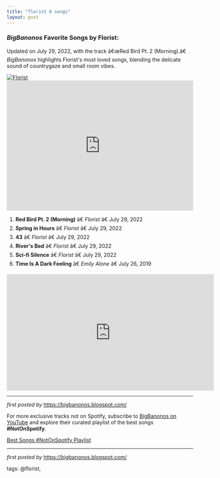 ```yaml
---
title: "florist 6 songs"
layout: post
---
```

<h3><em>BigBanonos</em> Favorite Songs by Florist:</h3> <p>Updated on July 29, 2022, with the track â€œRed Bird Pt. 2 (Morning).â€ <em>BigBanonos</em> highlights Florist's most loved songs, blending the delicate sound of countrygaze and small room vibes.</p> <!--Image-->
<div class="separator"> <a href="https://media.npr.org/assets/img/2022/07/19/florist-by-carl-solether-2_wide-1138015362b1af7b62047a931c547f549e1faaed.jpg?s=1100&c=85&f=jpeg" > <img alt="Florist" src="https://media.npr.org/assets/img/2022/07/19/florist-by-carl-solether-2_wide-1138015362b1af7b62047a931c547f549e1faaed.jpg?s=1100&c=85&f=jpeg" /> </a>
</div> <!--Spotify Playlist Embed-->
<iframe allow="autoplay; clipboard-write; encrypted-media; fullscreen; picture-in-picture" allowfullscreen="" frameborder="0" height="352" loading="lazy" src="https://open.spotify.com/embed/playlist/7knO93uBfyV9G18wKJwbn9?utm_source=generator" width="100%"></iframe> <!--Song Listings-->
<ol> <li><strong>Red Bird Pt. 2 (Morning)</strong> â€ <em>Florist</em> â€ July 29, 2022</li> <li><strong>Spring in Hours</strong> â€ <em>Florist</em> â€ July 29, 2022</li> <li><strong>43</strong> â€ <em>Florist</em> â€ July 29, 2022</li> <li><strong>River's Bed</strong> â€ <em>Florist</em> â€ July 29, 2022</li> <li><strong>Sci-fi Silence</strong> â€ <em>Florist</em> â€ July 29, 2022</li> <li><strong>Time Is A Dark Feeling</strong> â€ <em>Emily Alone</em> â€ July 26, 2019</li></ol>
<iframe allow="accelerometer; autoplay; encrypted-media; gyroscope; picture-in-picture" allowfullscreen="" frameborder="0" height="315" src="https://www.youtube.com/embed/videoseries?list=PLtuNtuTatqI3VioqdrY-Wd8hOb3L3kDEK" width="560"></iframe>
<hr /> <p><em>first posted by</em> <a href="https://bigbanonos.blogspot.com/" rel="noopener" target="_new">https://bigbanonos.blogspot.com/</a></p>


<!--Subscribe and Playlist Links-->
<div>
    <p>For more exclusive tracks not on Spotify, subscribe to <a href="https://www.youtube.com/@BigBanonos" target="_blank">BigBanonos on YouTube</a> and explore their curated playlist of the best songs <strong>#NotOnSpotify</strong>.</p>
    <p><a href="https://www.youtube.com/playlist?list=PLtuNtuTatqI0kFahUCbtbfenC_ET5O_tr" target="_blank">Best Songs #NotOnSpotify Playlist<br /></a></p></div>

<hr />

<p><em>first posted by</em> <a href="https://bigbanonos.blogspot.com/" rel="noopener" target="_new">https://bigbanonos.blogspot.com/</a></p>

<p>tags: @florist,</p>
